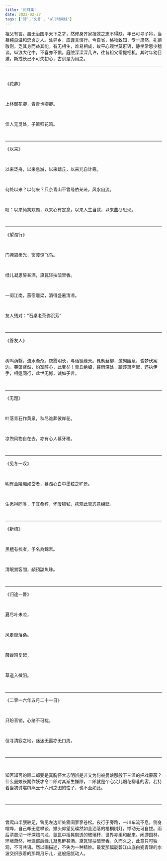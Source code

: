 ```yaml
---
title: '问月集'
date: 2022-02-27
tags: ['诗','文言', 'all时间线']
---
```


祖父有言。虽无治国平天下之才，然修身齐家报效之志不得缺。年已可寻子衿，当慕纯良温和忠贞之人。处异乡，应谨言慎行。今自省，格物致知，专一肃然，礼德敬则。乏其身而益其能。有无相生，难易相成，故平心观世莫诳语，静坐常思少稽谈。纵浪大化中，不喜亦不惧。庭院深深深几许，往昔祖父常提相机，其时年幼目澈，斯戒长己不可失初心，古训是为用之。

***

<br/>

《花卿》

<br/>

上林御花卿，青青也卿卿。

<br/>

佳人无觅处，子箫归花鸣。

<br/>

***

《以来》

<br/>

以来泛舟，以来急游，以来踏丘，以来兀自计筹。

<br/>

何处以来？以何来？只奈青山不曾缘依茏茏，风水自流。

<br/>

叹：以来倾笑欢颜，以来心有定念，以来人生当敛，以来曲尽思现。

<br/>

***

《望湖行》

<br/>

门掩碧柔光，窗渡惊飞鸟。

<br/>

绿儿凝思醉甚酒，黛瓦轻扶暗里香。

<br/>

一阕江南，燕宿雕梁，消得盛暑清凉。

<br/>

友人残对：“石桌老茶弥沉芳”

<br/>

***

《答友人》

<br/>

树鸣荫翳，流水渐渐。夜霞明长，与话镜缘天。毵毵丝柳，激砌幽泉，昏梦伏案边。芙蕖粲然，灼室醉心，此奢矣！青丘绝巘，暮雨深处，踏莎箫声起，还执伊手，相邀同行，此世无憾，诚如子言。

<br/>

***

《无题》

<br/>

叶落青石作黄泉，秋尽谁葬彼岸花。

<br/>

凉煦风物自在去，亦有心人慕牙槎。

<br/>

***

《见冬一叹》

<br/>

明有金陵痴如岱者，慕湖心白中墨粒之旷景。

<br/>

生愿得同类，于其桑梓，怀暖铺毡，携观此雪恣意绵延。

<br/>

***

《新梳》

<br/>

黑檀有梳者，予名為錦素。

<br/>

清眠賞客間，顢頇謔魚珠。

<br/>

***

《归途一瞥》

<br/>

夏尽叶未凉，

<br/>

风走隙落桑。

<br/>

蔽蝉鸣复起，

<br/>

草道入微阳。

<br/>

***

《二零一六年五月二十一日》

<br/>

只盼音销，心绪不可扰。

<br/>

但寻清寂之地，迷迷无嚣亦无口周。

<br/>

***

<br/>

知否知否的顾二郎要是真胸怀大志明辨是非又为何被曼娘那般下三滥的把戏蒙蔽？什么曼娘长期作妖才令二郎对其渐生嫌隙，二郎就是个心尖儿烟花柳巷的客，若持着当初讨堪舆燕云十六州之图的性子，也不至如此。

<br/>

***

<br/>

曾爬山半腰驻足，瞥见左边断处雾间寥寥苍松。夜行于旁路，一川车流不息，侧身喧哗，自己却无意攀谈，撇头仰望见璨然如金洒落的梧桐树灯，悸动无可自拔。雨后清晨沏一杯深焙乌龙，氤氲中摇晃剔透的玻璃杯，世界亦柔和起来。闲游园林，环堵萧然，唯漏窗后绿儿凝思醉甚酒，黛瓦轻扶暗里香。久而久之，此意只可独观，不可共语。然以画描述，不失为一种精妙。最爱那幅靛碧江山底白瓷青理的水波交织嵌着的那颗月牙儿，这般细腻动人。

<br/>
